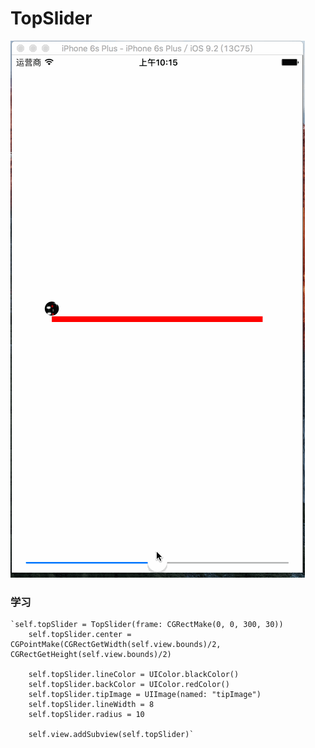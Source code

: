 # TopSlider
![](https://github.com/WeiYuanHo/TopSlider/blob/master/TopView.gif)
### 学习
	`self.topSlider = TopSlider(frame: CGRectMake(0, 0, 300, 30))
        self.topSlider.center = CGPointMake(CGRectGetWidth(self.view.bounds)/2, CGRectGetHeight(self.view.bounds)/2)
        
        self.topSlider.lineColor = UIColor.blackColor()
        self.topSlider.backColor = UIColor.redColor()
        self.topSlider.tipImage = UIImage(named: "tipImage")
        self.topSlider.lineWidth = 8
        self.topSlider.radius = 10
        
        self.view.addSubview(self.topSlider)`
